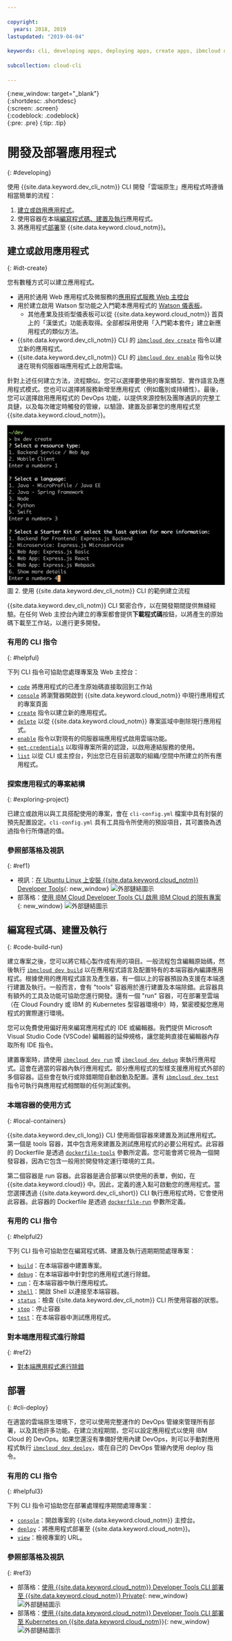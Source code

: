 ```yaml
---

copyright:
  years: 2018, 2019
lastupdated: "2019-04-04"

keywords: cli, developing apps, deploying apps, create apps, ibmcloud dev enable, ibmcloud dev create, local containers, ibmcloud dev run, ibmcloud dev, cli blog, cli video, cli reference

subcollection: cloud-cli

---
```


{:new_window: target="_blank"}  
{:shortdesc: .shortdesc}  
{:screen: .screen}  
{:codeblock: .codeblock}  
{:pre: .pre}
{:tip: .tip}

# 開發及部署應用程式
{: #developing}

使用 {{site.data.keyword.dev_cli_notm}} CLI 開發「雲端原生」應用程式時遵循相當簡單的流程：

1. [建立或啟用應用程式](#idt-create)。
2. 使用容器在本端[編寫程式碼、建置及執行](#code-build-run)應用程式。
3. 將應用程式[部署](#cli-deploy)至 {{site.data.keyword.cloud_notm}}。

## 建立或啟用應用程式
{: #idt-create}

您有數種方式可以建立應用程式。
- 適用於通用 Web 應用程式及微服務的[應用程式服務 Web 主控台](https://cloud.ibm.com/developer/appservice/dashboard)
- 用於建立啟用 Watson 型功能之入門範本應用程式的 [Watson 儀表板](https://cloud.ibm.com/developer/watson/dashboard)。
    - 其他產業及技術型儀表板可以從 {{site.data.keyword.cloud_notm}} 首頁上的「漢堡式」功能表取得。全部都採用使用「入門範本套件」建立新應用程式的類似方法。
- {{site.data.keyword.dev_cli_notm}} CLI 的 [`ibmcloud dev create`](/docs/cli/idt?topic=cloud-cli-idt-cli#create) 指令以建立新的應用程式。
- {{site.data.keyword.dev_cli_notm}} CLI 的 [`ibmcloud dev enable`](/docs/cli/idt?topic=cloud-cli-idt-cli#enable) 指令以快速在現有伺服器端應用程式上啟用雲端。

針對上述任何建立方法，流程類似。您可以選擇要使用的專案類型、實作語言及應用程式模式。您也可以選擇將服務新增至應用程式（例如鑑別或持續性）。最後，您可以選擇啟用應用程式的 DevOps 功能，以提供來源控制及團隊通訊的完整工具鏈，以及每次確定時觸發的管線，以驗證、建置及部署您的應用程式至 {{site.data.keyword.cloud_notm}}。

![使用 {{site.data.keyword.dev_cli_notm}} CLI 的範例建立流程](create_flow.png "使用 {{site.data.keyword.dev_cli_notm}} CLI 的範例建立流程") <br> 圖 2. 使用 {{site.data.keyword.dev_cli_notm}} CLI 的範例建立流程

{{site.data.keyword.dev_cli_notm}} CLI 緊密合作，以在開發期間提供無縫經驗。在任何 Web 主控台內建立的專案都會提供**下載程式碼**按鈕，以將產生的原始碼下載至工作站，以進行更多開發。

### 有用的 CLI 指令
{: #helpful}

下列 CLI 指令可協助您處理專案及 Web 主控台：
- [`code`](/docs/cli/idt?topic=cloud-cli-idt-cli#code) 將應用程式的已產生原始碼直接取回到工作站
- [`console`](/docs/cli/idt?topic=cloud-cli-idt-cli#console) 將瀏覽器開啟到 {{site.data.keyword.cloud_notm}} 中現行應用程式的專案頁面
- [`create`](/docs/cli/idt?topic=cloud-cli-idt-cli#create) 指令以建立新的應用程式。
- [`delete`](/docs/cli/idt?topic=cloud-cli-idt-cli#delete) 以從 {{site.data.keyword.cloud_notm}} 專案區域中刪除現行應用程式。
- [`enable`](/docs/cli/idt?topic=cloud-cli-idt-cli#enable) 指令以對現有的伺服器端應用程式啟用雲端功能。
- [`get-credentials`](/docs/cli/idt?topic=cloud-cli-idt-cli#get-credentials) 以取得專案所需的認證，以啟用連結服務的使用。
- [`list`](/docs/cli/idt/?topic=cloud-cli-idt-cli#list) 以從 CLI 或主控台，列出您已在目前選取的組織/空間中所建立的所有應用程式。

### 探索應用程式的專案結構
{: #exploring-project}

已建立或啟用以與工具搭配使用的專案，會在 `cli-config.yml` 檔案中具有封裝的預先配置設定。`cli-config.yml` 具有工具指令所使用的預設項目，其可置換為透過指令行所傳遞的值。

### 參照部落格及視訊
{: #ref1}

- 視訊：[在 Ubuntu Linux 上安裝 {{site.data.keyword.cloud_notm}} Developer Tools](https://www.youtube.com/watch?v=sr7KjHAKpEs){: new_window} ![外部鏈結圖示](../../icons/launch-glyph.svg "外部鏈結圖示")
- 部落格：[使用 IBM Cloud Developer Tools CLI 啟用 IBM Cloud 的現有專案](https://www.ibm.com/blogs/bluemix/2017/09/enable-existing-projects-ibm-cloud-ibm-cloud-developer-tools-cli/){: new_window} ![外部鏈結圖示](../../icons/launch-glyph.svg "外部鏈結圖示")

## 編寫程式碼、建置及執行
{: #code-build-run}

建立專案之後，您可以將它精心製作成有用的項目。一般流程包含編輯原始碼，然後執行 [`ibmcloud dev build`](/docs/cli/idt?topic=cloud-cli-idt-cli#build) 以在應用程式語言及配置特有的本端容器內編譯應用程式。根據使用的應用程式語言及產生器，有一個以上的容器預設為支援在本端進行建置及執行。一般而言，會有 "tools" 容器用於進行建置及本端除錯。此容器具有額外的工具及功能可協助您進行開發。還有一個 "run" 容器，可在部署至雲端（在 Cloud Foundry 或 IBM 的 Kubernetes 型容器環境中）時，緊密模擬您應用程式的實際運行環境。

您可以免費使用偏好用來編寫應用程式的 IDE 或編輯器。我們提供 Microsoft Visual Studio Code (VSCode) 編輯器的延伸規格，讓您能夠直接在編輯器內存取所有 IDE 指令。

建置專案時，請使用 [`ibmcloud dev run`](/docs/cli/idt?topic=cloud-cli-idt-cli#run) 或 [`ibmcloud dev debug`](/docs/cli/idt?topic=cloud-cli-idt-cli#debug) 來執行應用程式。這會在適當的容器內執行應用程式。部分應用程式的型樣支援應用程式外部的多個容器。這些會在執行或除錯期間自動啟動及配置。還有 [`ibmcloud dev test`](/docs/cli/idt?topic=cloud-cli-idt-cli#test) 指令可執行與應用程式相關聯的任何測試案例。

### 本端容器的使用方式
{: #local-containers}

{{site.data.keyword.dev_cli_long}} CLI 使用兩個容器來建置及測試應用程式。第一個是 tools 容器，其中包含用來建置及測試應用程式的必要公用程式。此容器的 Dockerfile 是透過 [`dockerfile-tools`](/docs/cli/idt?topic=cloud-cli-idt-cli#command-parameters) 參數所定義。您可能會將它視為一個開發容器，因為它包含一般用於開發特定運行環境的工具。

第二個容器是 run 容器。此容器是適合部署以供使用的表單，例如，在 {{site.data.keyword.cloud}} 中。因此，定義的進入點可啟動您的應用程式。當您選擇透過 {{site.data.keyword.dev_cli_short}} CLI 執行應用程式時，它會使用此容器。此容器的 Dockerfile 是透過 [`dockerfile-run`](/docs/cli/idt?topic=cloud-cli-idt-cli#run-parameters) 參數所定義。

### 有用的 CLI 指令
{: #helpful2}

下列 CLI 指令可協助您在編寫程式碼、建置及執行週期期間處理專案：
- [`build`](/docs/cli/idt?topic=cloud-cli-idt-cli#build)：在本端容器中建置專案。
- [`debug`](/docs/cli/idt?topic=cloud-cli-idt-cli#debug)：在本端容器中針對您的應用程式進行除錯。
- [`run`](/docs/cli/idt?topic=cloud-cli-idt-cli#run)：在本端容器中執行應用程式。
- [`shell`](/docs/cli/idt?topic=cloud-cli-idt-cli#shell)：開啟 Shell 以連接至本端容器。
- [`status`](/docs/cli/idt?topic=cloud-cli-idt-cli#status)：檢查 {{site.data.keyword.dev_cli_notm}} CLI 所使用容器的狀態。
- [`stop`](/docs/cli/idt?topic=cloud-cli-idt-cli#stop)：停止容器
- [`test`](/docs/cli/idt?topic=cloud-cli-idt-cli#test)：在本端容器中測試應用程式。

### 對本端應用程式進行除錯
{: #ref2}

- [對本端應用程式進行除錯](/docs/cli/idt?topic=cloud-cli-local-debug#local-debug)

## 部署
{: #cli-deploy}

在適當的雲端原生環境下，您可以使用完整運作的 DevOps 管線來管理所有部署，以及其他許多功能。在建立流程期間，您可以設定應用程式以使用 IBM Cloud 的 DevOps。如果您還沒有準備好使用內建 DevOps，則可以手動對應用程式執行 [`ibmcloud dev deploy`](/docs/cli/idt?topic=cloud-cli-idt-cli#deploy)，或在自己的 DevOps 管線內使用 deploy 指令。  

### 有用的 CLI 指令
{: #helpful3}

下列 CLI 指令可協助您在部署處理程序期間處理專案：
- [`console`](/docs/cli/idt?topic=cloud-cli-idt-cli#console)：開啟專案的 {{site.data.keyword.cloud_notm}} 主控台。
- [`deploy`](/docs/cli/idt?topic=cloud-cli-idt-cli#deploy)：將應用程式部署至 {{site.data.keyword.cloud_notm}}。
- [`view`](/docs/cli/idt?topic=cloud-cli-idt-cli#view)：檢視專案的 URL。

### 參照部落格及視訊
{: #ref3}

- 部落格：[使用 {{site.data.keyword.cloud_notm}} Developer Tools CLI 部署至 {{site.data.keyword.cloud_notm}} Private](https://www.ibm.com/blogs/bluemix/2017/09/deploying-ibm-cloud-private-ibm-cloud-developer-tools-cli/){: new_window} ![外部鏈結圖示](../../icons/launch-glyph.svg "外部鏈結圖示")
- 部落格：[使用 {{site.data.keyword.cloud_notm}} Developer Tools CLI 部署至 Kubernetes on {{site.data.keyword.cloud_notm}}](https://www.ibm.com/blogs/bluemix/2017/09/deploying-kubernetes-ibm-cloud-ibm-cloud-developer-tools-cli/){: new_window} ![外部鏈結圖示](../../icons/launch-glyph.svg "外部鏈結圖示")
